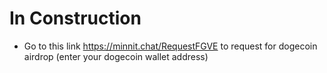 # In Construction
 - Go to this link https://minnit.chat/RequestFGVE to request for dogecoin airdrop (enter your dogecoin wallet address)
